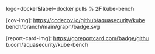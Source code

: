 [download]:
https://img.shields.io/github/downloads/aquasecurity/kube-bench/total?logo=github 

[release-img]:
https://img.shields.io/github/release/aquasecurity/kube-bench.svg?logo=github 

[release]:
https://github.com/aquasecurity/kube-bench/releases 

[docker-pull]:
https://img.shields.io/docker/pulls/aquasec/kube-bench?

logo=docker&label=docker pulls % 2F kube-bench

[docker]:
https://hub.docker.com/r/aquasec/kube-bench

[cov-img]:
https://codecov.io/github/aquasecurity/kube bench/branch/main/graph/badge.svg

[cov]:
https://codecov.io/github/aquasecurity/kube-bench 

[report-card-img]:
https://goreportcard.com/badge/githu b.com/aquasecurity/kube-bench
